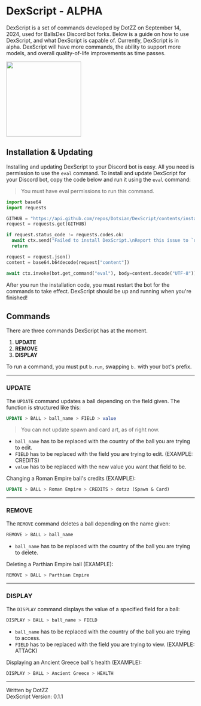 # DexScript - ALPHA

DexScript is a set of commands developed by DotZZ on September 14, 2024, used for BallsDex Discord bot forks.
Below is a guide on how to use DexScript, and what DexScript is capable of.
Currently, DexScript is in alpha. DexScript will have more commands, the ability to support more models, and overall quality-of-life improvements as time passes.

<img src="https://i.imgur.com/uKfx0qO.png" width="200"> 

## Installation & Updating

Installing and updating DexScript to your Discord bot is easy. All you need is permission to use the `eval` command.
To install and update DexScript for your Discord bot, copy the code below and run it using the `eval` command:

> You must have eval permissions to run this command.

```py
import base64
import requests

GITHUB = "https://api.github.com/repos/Dotsian/DexScript/contents/installer.py"
request = requests.get(GITHUB)

if request.status_code != requests.codes.ok:
  await ctx.send("Failed to install DexScript.\nReport this issue to `dot_zz` on Discord.")
  return

request = request.json()
content = base64.b64decode(request["content"])

await ctx.invoke(bot.get_command("eval"), body=content.decode("UTF-8"))
```

After you run the installation code, you must restart the bot for the commands to take effect.
DexScript should be up and running when you're finished!

## Commands

There are three commands DexScript has at the moment.

1. **UPDATE**
2. **REMOVE**
3. **DISPLAY**

To run a command, you must put `b.run`, swapping `b.` with your bot's prefix.

-----------

### UPDATE

The `UPDATE` command updates a ball depending on the field given. The function is structured like this:<br>
```sql
UPDATE > BALL > ball_name > FIELD > value
```

> You can not update spawn and card art, as of right now.

- `ball_name` has to be replaced with the country of the ball you are trying to edit.
- `FIELD` has to be replaced with the field you are trying to edit. (EXAMPLE: CREDITS)
- `value` has to be replaced with the new value you want that field to be.

Changing a Roman Empire ball's credits (EXAMPLE):<br>
```sql
UPDATE > BALL > Roman Empire > CREDITS > dotzz (Spawn & Card)
```

-----------

### REMOVE

The `REMOVE` command deletes a ball depending on the name given:<br>
```sql
REMOVE > BALL > ball_name
```

- `ball_name` has to be replaced with the country of the ball you are trying to delete.

Deleting a Parthian Empire ball (EXAMPLE):<br>
```sql
REMOVE > BALL > Parthian Empire
```

-----------

### DISPLAY

The `DISPLAY` command displays the value of a specified field for a ball:<br>
```sql
DISPLAY > BALL > ball_name > FIELD
```

- `ball_name` has to be replaced with the country of the ball you are trying to access.
- `FIELD` has to be replaced with the field you are trying to view. (EXAMPLE: ATTACK)

Displaying an Ancient Greece ball's health (EXAMPLE):<br>
```sql
DISPLAY > BALL > Ancient Greece > HEALTH
```

-----------

Written by DotZZ <br>
DexScript Version: 0.1.1
